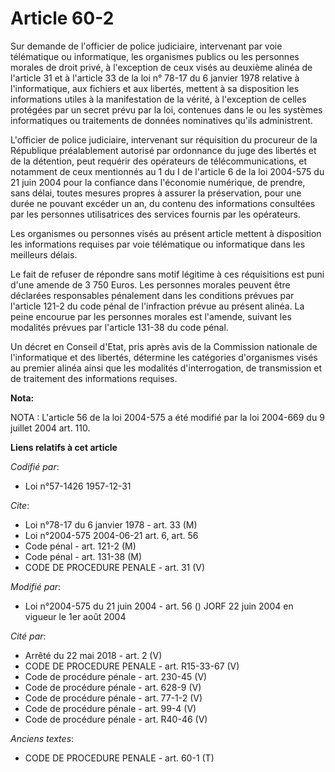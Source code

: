 # Article 60-2

Sur demande de l'officier de police judiciaire, intervenant par voie télématique ou informatique, les organismes publics ou
les personnes morales de droit privé, à l'exception de ceux visés au deuxième alinéa de l'article 31 et à l'article 33 de la
loi n° 78-17 du 6 janvier 1978 relative à l'informatique, aux fichiers et aux libertés, mettent à sa disposition les
informations utiles à la manifestation de la vérité, à l'exception de celles protégées par un secret prévu par la loi,
contenues dans le ou les systèmes informatiques ou traitements de données nominatives qu'ils administrent.

L'officier de police judiciaire, intervenant sur réquisition du procureur de la République préalablement autorisé par
ordonnance du juge des libertés et de la détention, peut requérir des opérateurs de télécommunications, et notamment de ceux
mentionnés au 1 du I de l'article 6 de la loi 2004-575 du 21 juin 2004 pour la confiance dans l'économie numérique, de
prendre, sans délai, toutes mesures propres à assurer la préservation, pour une durée ne pouvant excéder un an, du contenu
des informations consultées par les personnes utilisatrices des services fournis par les opérateurs.

Les organismes ou personnes visés au présent article mettent à disposition les informations requises par voie télématique ou
informatique dans les meilleurs délais.

Le fait de refuser de répondre sans motif légitime à ces réquisitions est puni d'une amende de 3 750 Euros. Les personnes
morales peuvent être déclarées responsables pénalement dans les conditions prévues par l'article 121-2 du code pénal de
l'infraction prévue au présent alinéa. La peine encourue par les personnes morales est l'amende, suivant les modalités
prévues par l'article 131-38 du code pénal.

Un décret en Conseil d'Etat, pris après avis de la Commission nationale de l'informatique et des libertés, détermine les
catégories d'organismes visés au premier alinéa ainsi que les modalités d'interrogation, de transmission et de traitement des
informations requises.

**Nota:**

NOTA : L'article 56 de la loi 2004-575 a été modifié par la loi 2004-669 du 9 juillet 2004 art. 110.

**Liens relatifs à cet article**

_Codifié par_:

  - Loi n°57-1426 1957-12-31

_Cite_:

  - Loi n°78-17 du 6 janvier 1978 - art. 33 (M)
  - Loi n°2004-575 2004-06-21 art. 6, art. 56
  - Code pénal - art. 121-2 (M)
  - Code pénal - art. 131-38 (M)
  - CODE DE PROCEDURE PENALE - art. 31 (V)

_Modifié par_:

  - Loi n°2004-575 du 21 juin 2004 - art. 56 () JORF 22 juin 2004 en vigueur le 1er août 2004

_Cité par_:

  - Arrêté du 22 mai 2018 - art. 2 (V)
  - CODE DE PROCEDURE PENALE - art. R15-33-67 (V)
  - Code de procédure pénale - art. 230-45 (V)
  - Code de procédure pénale - art. 628-9 (V)
  - Code de procédure pénale - art. 77-1-2 (V)
  - Code de procédure pénale - art. 99-4 (V)
  - Code de procédure pénale - art. R40-46 (V)

_Anciens textes_:

  - CODE DE PROCEDURE PENALE - art. 60-1 (T)
